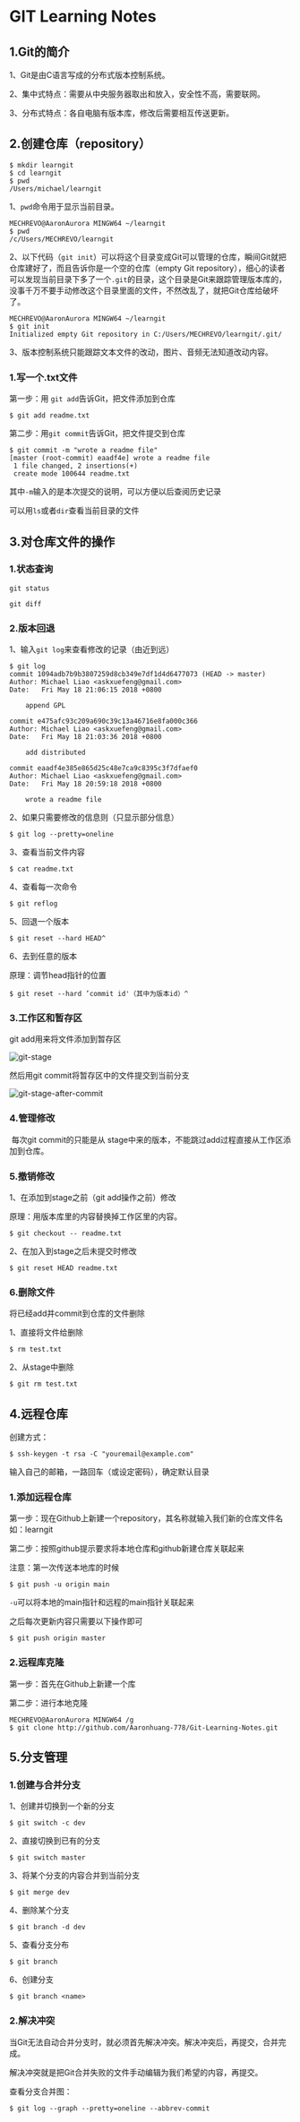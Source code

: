 # GIT Learning Notes

## 1.Git的简介

1、Git是由C语言写成的分布式版本控制系统。

2、集中式特点：需要从中央服务器取出和放入，安全性不高，需要联网。

3、分布式特点：各自电脑有版本库，修改后需要相互传送更新。

## 2.创建仓库（repository）

```
$ mkdir learngit
$ cd learngit
$ pwd
/Users/michael/learngit
```

1、`pwd`命令用于显示当前目录。

```
MECHREVO@AaronAurora MINGW64 ~/learngit
$ pwd
/c/Users/MECHREVO/learngit

```

2、以下代码（`git init`）可以将这个目录变成Git可以管理的仓库，瞬间Git就把仓库建好了，而且告诉你是一个空的仓库（empty Git repository），细心的读者可以发现当前目录下多了一个`.git`的目录，这个目录是Git来跟踪管理版本库的，没事千万不要手动修改这个目录里面的文件，不然改乱了，就把Git仓库给破坏了。

```git
MECHREVO@AaronAurora MINGW64 ~/learngit
$ git init
Initialized empty Git repository in C:/Users/MECHREVO/learngit/.git/

```

3、版本控制系统只能跟踪文本文件的改动，图片、音频无法知道改动内容。

### 1.写一个.txt文件

第一步：用 `git add`告诉Git，把文件添加到仓库

```
$ git add readme.txt
```

第二步：用`git commit`告诉Git，把文件提交到仓库

```
$ git commit -m "wrote a readme file"
[master (root-commit) eaadf4e] wrote a readme file
 1 file changed, 2 insertions(+)
 create mode 100644 readme.txt
```

其中`-m`输入的是本次提交的说明，可以方便以后查阅历史记录

可以用`ls`或者`dir`查看当前目录的文件

## 3.对仓库文件的操作

### 1.状态查询

`git status`

`git diff`

### 2.版本回退

1、输入`git log`来查看修改的记录（由近到远）



    $ git log
    commit 1094adb7b9b3807259d8cb349e7df1d4d6477073 (HEAD -> master)
    Author: Michael Liao <askxuefeng@gmail.com>
    Date:   Fri May 18 21:06:15 2018 +0800
    
        append GPL
    
    commit e475afc93c209a690c39c13a46716e8fa000c366
    Author: Michael Liao <askxuefeng@gmail.com>
    Date:   Fri May 18 21:03:36 2018 +0800
    
        add distributed
    
    commit eaadf4e385e865d25c48e7ca9c8395c3f7dfaef0
    Author: Michael Liao <askxuefeng@gmail.com>
    Date:   Fri May 18 20:59:18 2018 +0800
    
        wrote a readme file

2、如果只需要修改的信息则（只显示部分信息）

```
$ git log --pretty=oneline
```

3、查看当前文件内容

```
$ cat readme.txt
```

4、查看每一次命令

```
$ git reflog
```

5、回退一个版本

```
$ git reset --hard HEAD^
```

6、去到任意的版本

原理：调节head指针的位置

```
$ git reset --hard ’commit id'（其中为版本id）^
```

### 3.工作区和暂存区

git add用来将文件添加到暂存区



![git-stage](https://www.liaoxuefeng.com/files/attachments/919020074026336/0)

然后用git commit将暂存区中的文件提交到当前分支

![git-stage-after-commit](https://www.liaoxuefeng.com/files/attachments/919020100829536/0)

### 4.管理修改

​	每次git commit的只能是从 stage中来的版本，不能跳过add过程直接从工作区添加到仓库。

### 5.撤销修改

1、在添加到stage之前（git add操作之前）修改

原理：用版本库里的内容替换掉工作区里的内容。

```
$ git checkout -- readme.txt
```

2、在加入到stage之后未提交时修改

```
$ git reset HEAD readme.txt
```

### 6.删除文件

将已经add并commit到仓库的文件删除

1、直接将文件给删除

```
$ rm test.txt
```

2、从stage中删除

```
$ git rm test.txt
```

## 4.远程仓库

创建方式：

```
$ ssh-keygen -t rsa -C "youremail@example.com"
```

输入自己的邮箱，一路回车（或设定密码），确定默认目录

### 1.添加远程仓库

第一步：现在Github上新建一个repository，其名称就输入我们新的仓库文件名如：learngit

第二步：按照github提示要求将本地仓库和github新建仓库关联起来

注意：第一次传送本地库的时候

```
$ git push -u origin main
```

`-u`可以将本地的main指针和远程的main指针关联起来

之后每次更新内容只需要以下操作即可

```
$ git push origin master
```

### 2.远程库克隆

第一步：首先在Github上新建一个库

第二步：进行本地克隆

```
MECHREVO@AaronAurora MINGW64 /g
$ git clone http://github.com/Aaronhuang-778/Git-Learning-Notes.git
```

## 5.分支管理

### 1.创建与合并分支

1、创建并切换到一个新的分支

```
$ git switch -c dev
```

2、直接切换到已有的分支

```
$ git switch master
```

3、将某个分支的内容合并到当前分支

```
$ git merge dev
```

4、删除某个分支 

```
$ git branch -d dev
```

5、查看分支分布

```
$ git branch
```

6、创建分支

```
$ git branch <name>
```

### 2.解决冲突

当Git无法自动合并分支时，就必须首先解决冲突。解决冲突后，再提交，合并完成。

解决冲突就是把Git合并失败的文件手动编辑为我们希望的内容，再提交。

查看分支合并图：

```
$ git log --graph --pretty=oneline --abbrev-commit
```